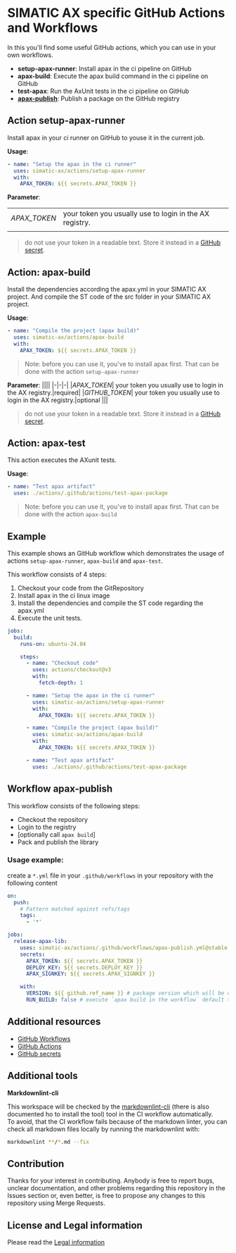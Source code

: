 # SIMATIC AX specific GitHub Actions and Workflows

In this you'll find some useful GitHub actions, which you can use in your own workflows.

- **setup-apax-runner**: Install apax in the ci pipeline on GitHub
- **apax-build**: Execute the apax build command in the ci pipeline on GitHub
- **test-apax**: Run the AxUnit tests in the ci pipeline on GitHub
- [**apax-publish**](#workflow-apax-publish): Publish a package on the GitHub registry

## Action setup-apax-runner

Install apax in your ci runner on GitHub to youse it in the current job.

**Usage**:

```yml
- name: "Setup the apax in the ci runner"
  uses: simatic-ax/actions/setup-apax-runner
  with:
    APAX_TOKEN: ${{ secrets.APAX_TOKEN }}
```

**Parameter**:

|||
|-|-|
|*APAX_TOKEN*| your token you usually use to login in the AX registry.|
|||

> do not use your token in a readable text. Store it instead in a [GitHub secret](https://docs.github.com/en/codespaces/managing-codespaces-for-your-organization/managing-encrypted-secrets-for-your-repository-and-organization-for-github-codespaces).

## Action: apax-build

Install the dependencies according the apax.yml in your SIMATIC AX project. And compile the ST code of the src folder in your SIMATIC AX project.

**Usage**:

```yml
- name: "Compile the project (apax build)"
  uses: simatic-ax/actions/apax-build
  with:
    APAX_TOKEN: ${{ secrets.APAX_TOKEN }}
```

> Note: before you can use it, you've to install apax first. That can be done with the action `setup-apax-runner`

**Parameter**:
||||
|-|-|-|
|*APAX_TOKEN*| your token you usually use to login in the AX registry.|required|
|*GITHUB_TOKEN*| your token you usually use to login in the AX registry.|optional
|||


> do not use your token in a readable text. Store it instead in a [GitHub secret](https://docs.github.com/en/codespaces/managing-codespaces-for-your-organization/managing-encrypted-secrets-for-your-repository-and-organization-for-github-codespaces).

## Action: apax-test

This action executes the AXunit tests.

**Usage**:

```yml
- name: "Test apax artifact"
  uses: ./actions/.github/actions/test-apax-package
```

> Note: before you can use it, you've to install apax first. That can be done with the action `apax-build`

## Example

This example shows an GitHub workflow which demonstrates the usage of actions `setup-apax-runner`, `apax-build` and `apax-test`.

This workflow consists of 4 steps:

1. Checkout your code from the GitRepository
1. Install apax in the ci linux image
1. Install the dependencies and compile the ST code regarding the apax.yml
1. Execute the unit tests.

```yml
jobs:
  build:
    runs-on: ubuntu-24.04

    steps:
      - name: "Checkout code"
        uses: actions/checkout@v3
        with:
          fetch-depth: 1

      - name: "Setup the apax in the ci runner"
        uses: simatic-ax/actions/setup-apax-runner
        with:
          APAX_TOKEN: ${{ secrets.APAX_TOKEN }}

      - name: "Compile the project (apax build)"
        uses: simatic-ax/actions/apax-build
        with:
          APAX_TOKEN: ${{ secrets.APAX_TOKEN }}

      - name: "Test apax artifact"
        uses: ./actions/.github/actions/test-apax-package
```

## Workflow apax-publish

This workflow consists of the following steps:
* Checkout the repository
* Login to the registry
* [optionally call `apax build`]
* Pack and publish the library

### Usage example:

create a `*.yml` file in your `.github/workflows` in your repository with the following content

```yml
on:
  push:
    # Pattern matched against refs/tags
    tags:        
      - '*'

jobs:
  release-apax-lib:
    uses: simatic-ax/actions/.github/workflows/apax-publish.yml@stable
    secrets:
      APAX_TOKEN: ${{ secrets.APAX_TOKEN }}
      DEPLOY_KEY: ${{ secrets.DEPLOY_KEY }}
      APAX_SIGNKEY: ${{ secrets.APAX_SIGNKEY }}

    with:
      VERSION: ${{ github.ref_name }} # package version which will be created
      RUN_BUILD: false # execute `apax build in the workflow` default true

```

## Additional resources

- [GitHub Workflows](https://docs.github.com/en/actions/using-workflows)
- [GitHub Actions](https://docs.github.com/de/actions)
- [GitHub secrets](https://docs.github.com/en/codespaces/managing-codespaces-for-your-organization/managing-encrypted-secrets-for-your-repository-and-organization-for-github-codespaces)
  

## Additional tools

**Markdownlint-cli**

This workspace will be checked by the [markdownlint-cli](https://github.com/igorshubovych/markdownlint-cli) (there is also documented ho to install the tool) tool in the CI workflow automatically.  
To avoid, that the CI workflow fails because of the markdown linter, you can check all markdown files locally by running the markdownlint with:

```sh
markdownlint **/*.md --fix
```

## Contribution

Thanks for your interest in contributing. Anybody is free to report bugs, unclear documentation, and other problems regarding this repository in the Issues section or, even better, is free to propose any changes to this repository using Merge Requests.

## License and Legal information

Please read the [Legal information](LICENSE.md)
